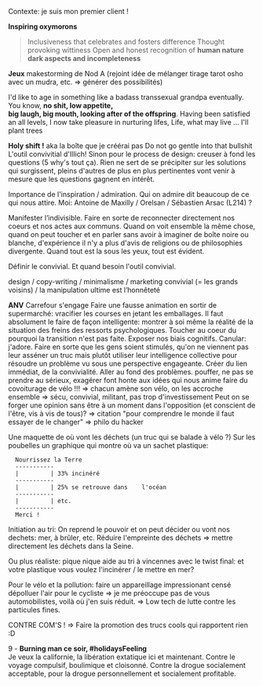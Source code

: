 Contexte: je suis mon premier client !

**Inspiring oxymorons**
> Inclusiveness that celebrates and fosters difference
> Thought provoking wittiness
> Open and honest recognition of **human nature dark aspects and incompleteness**

**Jeux**
makestorming de Nod A
(rejoint idée de mélanger tirage tarot osho avec un mudra, etc. => générer des possibilités)


I'd like to age in something like a badass transsexual grandpa eventually. You know, **no shit, low appetite,  
big laugh, big mouth, looking after of the offspring**. Having been satisfied an all levels, I now take pleasure in nurturing lifes, Life, what may live ... I'll plant trees 

**Holy shift !** aka la boîte que je créérai pas
Do not go gentle into that bullshit
L'outil convivitial d'Illich!
Sinon pour le process de design: creuser à fond les questions (5 why's tout ça). Rien ne sert de se précipiter sur les solutions qui surgissent, pleins d'autres de plus en plus pertinentes vont venir à mesure que les questions gagnent en intérêt.

Importance de l'inspiration / admiration. Qui on admire dit beaucoup de ce qui nous attire. Moi: Antoine de Maxilly / Orelsan / Sébastien Arsac (L214) ?

Manifester l’indivisible. Faire en sorte de reconnecter directement nos coeurs et nos actes aux communs. Quand on voit ensemble la même chose, quand on peut toucher et en parler sans avoir à imaginer de boîte noire ou blanche, d'expérience il n'y a plus d'avis de religions ou de philosophies divergente. Quand tout est la sous les yeux, tout est évident.

Définir le convivial. Et quand besoin l'outil convivial.

design / copy-writing / minimalisme / marketing convivial (= les grands voisins) / la manipulation ultime est l’honnêteté

**ANV**
Carrefour s'engage
Faire une fausse animation en sortir de supermarché: vracifier les courses en jetant les emballages.
Il faut absolument le faire de façon intelligente: montrer à soi même la réalité de la situation des freins des ressorts psychologiques. Toucher au coeur du pourquoi la transition n'est pas faite. Exposer nos biais cognitifs.
Canular: j'adore.
Faire en sorte que les gens soient stimulés, qu'on ne viennent pas leur asséner un truc mais plutôt utiliser leur intelligence collective pour résoudre un problème vu sous une perspective engageante.
Créer du lien immédiat, de la convivialité.
Aller au fond des problèmes. pouffer, ne pas se prendre au sérieux, exagérer font honte aux idées qui nous anime
faire du covoiturage de vélo !!! => chacun amène son vélo, on les accroche ensemble => sécu, convivial, militant, pas trop d'investissement
Peut on se forger une opinion sans être à un moment dans l'opposition (et conscient de l'être, vis à vis de tous)? => citation "pour comprendre le monde il faut essayer de le changer" => philo du hacker

Une maquette de où vont les déchets (un truc qui se balade à vélo ?)
Sur les poubelles un graphique qui montre où va un sachet plastique:

```
  Nourrissez la Terre
  -----------
  |         | 33% incinéré
  -----------
  |         | 25% se retrouve dans    l'océan
  -----------
  |         | etc.
  -----------
  Merci !

```
Initiation au tri:
On reprend le pouvoir et on peut décider ou vont nos dechets: mer, à brûler, etc.
Réduire l'empreinte des déchets => mettre directement les déchets dans la Seine. 

Ou plus réaliste: pique nique aide au tri à vincennes avec le twist final: et votre plastique vous voulez l'incinérer / le mettre en mer? 

Pour le vélo et la pollution: faire un appareillage impressionant censé dépolluer l'air pour le cycliste => je me préoccupe pas de vous automobilistes, voilà où j'en suis réduit.
=> Low tech de lutte contre les particules fines.

CONTRE COM'S ! => Faire la promotion des trucs cools qui rapportent rien :D

9 - **Burning man ce soir, \#holidaysFeeling**  
Je veux la californie, la libération extatique ici et maintenant. Contre le voyage compulsif, boulimique et cloisonné. Contre la drogue socialement acceptable, pour la drogue personnellement et socialement profitable.



